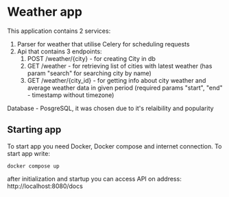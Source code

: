 # Weather app

This application contains 2 services:

1. Parser for weather that utilise Celery for scheduling requests
2. Api that contains 3 endpoints:
   1. POST /weather/{city} - for creating City in db
   2. GET /weather - for retrieving list of cities with latest weather (has param "search" for searching city by name)
   3. GET /weather/{city_id} - for getting info about city weather and average weather data in given period (required params "start", "end" - timestamp without timezone)

Database - PosgreSQL, it was chosen due to it's relaibility and popularity

## Starting app

To start app you need Docker, Docker compose and internet connection. To start app write:

```shell
docker compose up
```

after initialization and startup you can access API on address: http://localhost:8080/docs
